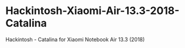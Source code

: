 # Hackintosh-Xiaomi-Air-13.3-2018-Catalina
Hackintosh - Catalina for Xiaomi Notebook Air 13.3 (2018)
